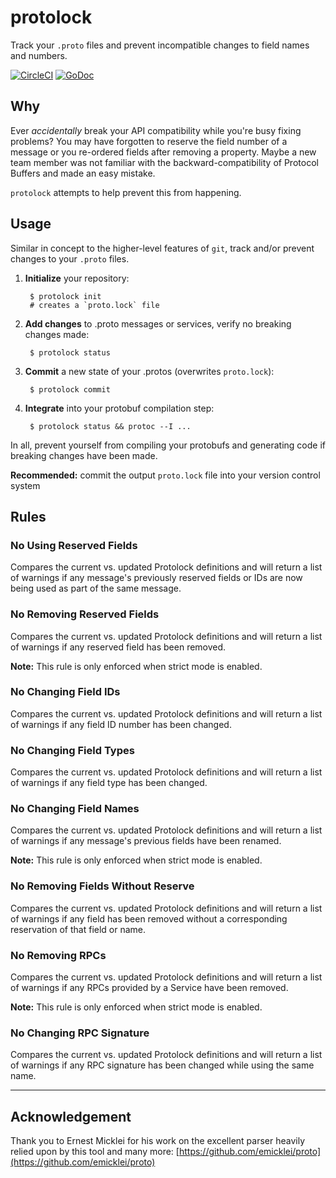 # protolock

Track your `.proto` files and prevent incompatible changes to field names and numbers.

[![CircleCI](https://circleci.com/gh/nilslice/protolock/tree/master.svg?style=svg)](https://circleci.com/gh/nilslice/protolock/tree/master)
[![GoDoc](https://img.shields.io/badge/godoc-reference-blue.svg?style=flat)](https://godoc.org/github.com/nilslice/protolock)

## Why

Ever _accidentally_ break your API compatibility while you're busy fixing problems? You may have forgotten to reserve the field number of a message or you re-ordered fields after removing a property. Maybe a new team member was not familiar with the backward-compatibility of Protocol Buffers and made an easy mistake.

`protolock` attempts to help prevent this from happening.

## Usage

Similar in concept to the higher-level features of `git`, track and/or prevent changes to your `.proto` files. 

1. **Initialize** your repository: 

        $ protolock init
        # creates a `proto.lock` file

3. **Add changes** to .proto messages or services, verify no breaking changes made: 

        $ protolock status

2. **Commit** a new state of your .protos (overwrites `proto.lock`): 

        $ protolock commit

4. **Integrate** into your protobuf compilation step: 

        $ protolock status && protoc --I ...

In all, prevent yourself from compiling your protobufs and generating code if breaking changes have been made.

**Recommended:** commit the output `proto.lock` file into your version control system

## Rules

### No Using Reserved Fields
Compares the current vs. updated Protolock definitions and will return a list of 
warnings if any message's previously reserved fields or IDs are now being used 
as part of the same message.

### No Removing Reserved Fields
Compares the current vs. updated Protolock definitions and will return a list of 
warnings if any reserved field has been removed. 

**Note:** This rule is only enforced when strict mode is enabled.


### No Changing Field IDs
Compares the current vs. updated Protolock definitions and will return a list of 
warnings if any field ID number has been changed.


### No Changing Field Types
Compares the current vs. updated Protolock definitions and will return a list of 
warnings if any field type has been changed.


### No Changing Field Names
Compares the current vs. updated Protolock definitions and will return a list of 
warnings if any message's previous fields have been renamed. 

**Note:** This rule is only enforced when strict mode is enabled. 

### No Removing Fields Without Reserve
Compares the current vs. updated Protolock definitions and will return a list of 
warnings if any field has been removed without a corresponding reservation of 
that field or name.

### No Removing RPCs
Compares the current vs. updated Protolock definitions and will return a list of 
warnings if any RPCs provided by a Service have been removed. 

**Note:** This rule is only enforced when strict mode is enabled. 

### No Changing RPC Signature
Compares the current vs. updated Protolock definitions and will return a list of 
warnings if any RPC signature has been changed while using the same name.

---

## Acknowledgement

Thank you to Ernest Micklei for his work on the excellent parser heavily relied upon by this tool and many more: [https://github.com/emicklei/proto](https://github.com/emicklei/proto)